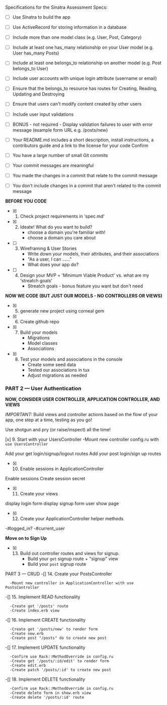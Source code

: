Specifications for the Sinatra Assessment
Specs:

- [ ] Use Sinatra to build the app
- [ ] Use ActiveRecord for storing information in a database
- [ ] Include more than one model class (e.g. User, Post, Category)
- [ ] Include at least one has_many relationship on your User model (e.g. User has_many Posts)
- [ ] Include at least one belongs_to relationship on another model (e.g. Post belongs_to User)
- [ ] Include user accounts with unique login attribute (username or email)
- [ ] Ensure that the belongs_to resource has routes for Creating, Reading, Updating and Destroying
- [ ] Ensure that users can't modify content created by other users
- [ ] Include user input validations
- [ ] BONUS - not required - Display validation failures to user with error message (example form URL e.g. /posts/new)
- [ ] Your README.md includes a short description, install instructions, a contributors guide and a link to the license for your code
Confirm

- [ ] You have a large number of small Git commits
- [ ] Your commit messages are meaningful
- [ ] You made the changes in a commit that relate to the commit message
- [ ] You don't include changes in a commit that aren't related to the commit message



**BEFORE YOU CODE**

- [x] 1. Check project requirements in 'spec.md'
- [x] 2. Ideate! What do you want to build?
      - choose a domain you're familiar with!
      - choose a domain you care about
- [ ] 3. Wireframing & User Stories
      - Write down your models, their attributes, and their associations
      - "As a user, I can ......"
      - What does your app do?
- [ ] 4. Design your MVP = 'Minimum Viable Product' vs. what are my 'streatch goals'
      - Streatch goals - bonus feature you want but don't need 

**NOW WE CODE (BUT JUST OUR MODELS - NO CONTROLLERS OR VIEWS)**

- [x] 5. generate new project using corneal gem
- [x] 6. Create github repo
- [x] 7. Build your models
      - Migrations
      - Model classes
      - Associations 
- [x] 8. Test your models and associations in the console
      - Create some seed data
      - Tested our associations in tux
      - Adjust migrations as needed

### PART 2 — User Authentication

**NOW, CONSIDER USER CONTROLLER, APPLICATION CONTROLLER, AND VIEWS**

*IMPORTANT:* Build views and controller actions based on the flow of your app, one step at a time, testing as you go!

Use shotgun and pry (or raise/inspect) all the time!

[x] 9. Start with your UsersController
-Mount new controller config.ru with `use UsersController`

Add your get login/signup/logout routes
Add your post login/sign up routes
 
-[x] 10. Enable sessions in ApplicationController

Enable sessions
Create session secret
 
-[x] 11. Create your views

display login form
display signup form
user show page
 
-[x] 12. Create your ApplicationController helper methods

-#logged_in?
-#current_user
 
**Move on to Sign Up**
-[x] 13. Build out controller routes and views for signup.
      - Build your `get` signup route + "signup" view
      - Build your `post` signup route

PART 3 — CRUD
-[] 14. Create your PostsController

      -Mount new controller in ApplicationController with use PostsController
 
-[] 15. Implement READ functionality

      -Create get '/posts' route
      -Create index.erb view
-[] 16. Implement CREATE functionality

      -Create get '/posts/new' to render form
      -Create new.erb
      -Create post "/posts" do to create new post
-[] 17. Implement UPDATE functionality

      -Confirm use Rack::MethodOverride in config.ru
      -Create get '/posts/:id/edit' to render form
      -Create edit.erb
      -Create patch '/posts/:id' to create new post
-[] 18. Implement DELETE functionality

      -Confirm use Rack::MethodOverride in config.ru
      -Create delete form in show.erb view
      -Create delete '/posts/:id' route